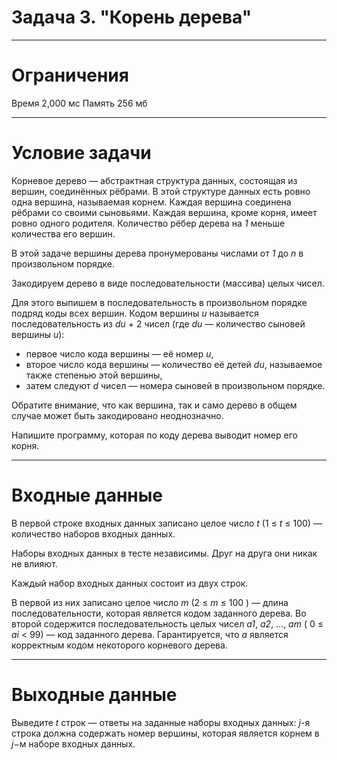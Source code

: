 # Задача 3. "Корень дерева"

---

# Ограничения
Время 2,000 мс
Память 256 мб

---

# Условие задачи
Корневое дерево — абстрактная структура данных, состоящая из вершин, соединённых рёбрами. В этой структуре данных есть ровно одна вершина, называемая корнем. Каждая вершина соединена рёбрами со своими сыновьями. Каждая вершина, кроме корня, имеет ровно одного родителя. Количество рёбер дерева на *1* меньше количества его вершин.

В этой задаче вершины дерева пронумерованы числами от *1* до *n* в произвольном порядке. 

Закодируем дерево в виде последовательности (массива) целых чисел.

Для этого выпишем в последовательность в произвольном порядке подряд коды всех вершин. Кодом вершины *u* называется последовательность из *du* + 2 чисел (где *du* — количество сыновей вершины *u*): 
- первое число кода вершины — её номер *u*,
- второе число кода вершины — количество её детей *du*, называемое также степенью этой вершины,
- затем следуют *d* чисел — номера сыновей в произвольном порядке.

Обратите внимание, что как вершина, так и само дерево в общем случае может быть закодировано неоднозначно.

Напишите программу, которая по коду дерева выводит номер его корня.

---

# Входные данные
В первой строке входных данных записано целое число *t* (1 ≤ *t* ≤ 100) — количество наборов входных данных.

Наборы входных данных в тесте независимы. Друг на друга они никак не влияют.

Каждый набор входных данных состоит из двух строк.

В первой из них записано целое число *m* (2 ≤ *m* ≤ 100 ) — длина последовательности, которая является кодом заданного дерева. Во второй содержится последовательность целых чисел *a1*, *a2*, ..., *am* ( 0 ≤ *ai* < 99) — код заданного дерева. Гарантируется, что *a* является корректным кодом некоторого корневого дерева.

---

# Выходные данные
Выведите *t* строк — ответы на заданные наборы входных данных: *j*-я строка должна содержать номер вершины, которая является корнем в *j*−м наборе входных данных.
